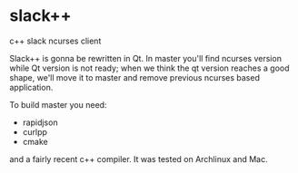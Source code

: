 # slack++
c++ slack ncurses client

Slack++ is gonna be rewritten in Qt.
In master you'll find ncurses version while Qt version is not ready; 
when we think the qt version reaches a good shape, we'll move it to master and remove previous ncurses based application.

To build master you need: 

* rapidjson
* curlpp
* cmake

and a fairly recent c++ compiler.
It was tested on Archlinux and Mac.